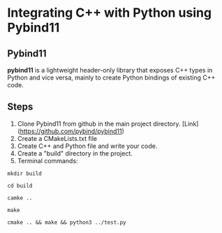 # Integrating C++ with Python using Pybind11

## Pybind11
**pybind11** is a lightweight header-only library that exposes C++ types in Python and vice versa, mainly to create Python bindings of existing C++ code.

## Steps
1. Clone Pybind11 from github in the main project directory. [Link] (https://github.com/pybind/pybind11)
2. Create a CMakeLists.txt file
3. Create C++ and Python file and write your code.
4. Create a "build" directory in the project.
5. Terminal commands:

`mkdir build`

`cd build`

`camke ..`

`make`

`cmake .. && make && python3 ../test.py`
